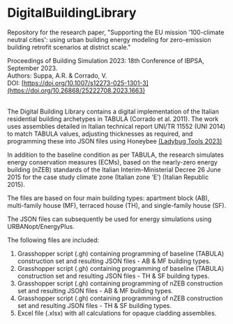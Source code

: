# DigitalBuildingLibrary
Repository for the research paper, "Supporting the EU mission '100-climate neutral cities': using urban building energy modeling for zero-emission building retrofit scenarios at district scale." <br />

Proceedings of Building Simulation 2023: 18th Conference of IBPSA, September 2023. <br />
Authors: Suppa, A.R. & Corrado, V. <br />
DOI: [https://doi.org/10.1007/s12273-025-1301-3](https://doi.org/10.26868/25222708.2023.1663)
<br />
<br />

The Digital Building Library contains a digital implementation of the Italian residential building archetypes in TABULA (Corrado et al. 2011). The work uses assemblies detailed in Italian technical report UNI/TR 11552 (UNI 2014) to match TABULA values, adjusting thicknesses as required, and programming these into JSON files using Honeybee [(Ladybug Tools 2023)](https://www.ladybug.tools/)
<br />

In addition to the baseline condition as per TABULA, the research simulates energy conservation measures (ECMs), based on the nearly-zero energy building (nZEB) standards of the Italian Interim-Ministerial Decree 26
June 2015 for the case study climate zone (Italian zone ‘E’) (Italian Republic 2015).
<br />

The files are based on four main building types: apartment block (AB), multi-family house (MF), terraced house (TH), and single-family house (SF).
<br />

The JSON files can subsequently be used for energy simulations using URBANopt/EnergyPlus.
<br />

The following files are included:
1. Grasshopper script (.gh) containing programming of baseline (TABULA) construction set and resulting JSON files - AB & MF building types.
2. Grasshopper script (.gh) containing programming of baseline (TABULA) construction set and resulting JSON files - TH & SF building types.
3. Grasshopper script (.gh) containing programming of nZEB construction set and resulting JSON files - AB & MF building types.
4. Grasshopper script (.gh) containing programming of nZEB construction set and resulting JSON files - TH & SF building types.
5. Excel file (.xlsx) with all calculations for opaque cladding assemblies.
